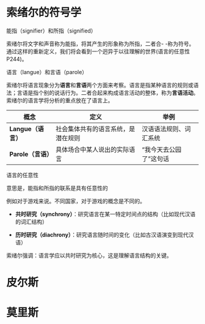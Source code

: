 
# 索绪尔的符号学


能指（signifier）和所指（signified）

索绪尔将文字和声音称为能指，将其产生的形象称为所指，二者合- -称为符号。通过这样的重新定义，我们将会看到一个迥异于以往理解的世界(语言的任意性P244)。




语言（langue）和言语（parole）

索绪尔将语言现象分为**语言**和**言语**两个方面来考察。语言是指某种语言的规则或语法；言语是指个别的说话行为。二者合起来构成语言活动的整体，称为**言语活动**。索绪尔的语言学将分析的重点放在了语言上。


|概念|定义|举例|
|---|---|---|
|**Langue（语言）**|社会集体共有的语言系统，是潜在规则|汉语语法规则、词汇系统|
|**Parole（言语）**|具体场合中某人说出的实际语言|“我今天去公园了”这句话|




语言的任意性

意思是，能指和所指的联系是具有任意性的

例如对于游戏来说。不同国家，对于游戏的概念是不同的。



- **共时研究（synchrony）**：研究语言在某一特定时间点的结构（比如现代汉语的词汇结构）
    
- **历时研究（diachrony）**：研究语言随时间的变化（比如古汉语演变到现代汉语）
    

索绪尔强调：语言学应以共时研究为核心，这是理解语言结构的关键。 




# 皮尔斯


# 莫里斯
